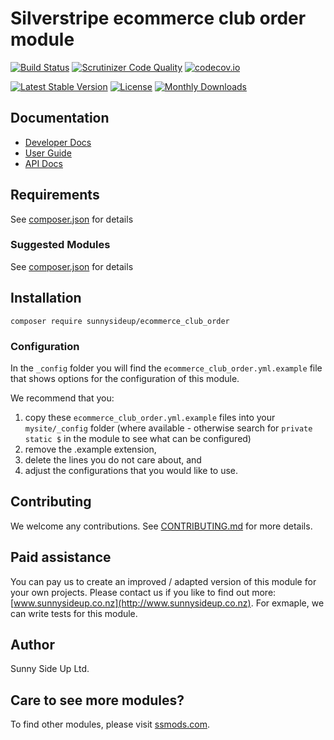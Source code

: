 # Silverstripe ecommerce club order module
[![Build Status](https://travis-ci.org/sunnysideup/silverstripe-ecommerce_club_order.svg?branch=master)](https://travis-ci.org/sunnysideup/silverstripe-ecommerce_club_order)
[![Scrutinizer Code Quality](https://scrutinizer-ci.com/g/sunnysideup/silverstripe-ecommerce_club_order/badges/quality-score.png?b=master)](https://scrutinizer-ci.com/g/sunnysideup/silverstripe-ecommerce_club_order/?branch=master)
[![codecov.io](https://codecov.io/github/sunnysideup/silverstripe-ecommerce_club_order/coverage.svg?branch=master)](https://codecov.io/github/sunnysideup/silverstripe-ecommerce_club_order?branch=master)

[![Latest Stable Version](https://poser.pugx.org/sunnysideup/ecommerce_club_order/version)](https://packagist.org/packages/sunnysideup/ecommerce_club_order)
[![License](https://poser.pugx.org/sunnysideup/ecommerce_club_order/license)](https://packagist.org/packages/sunnysideup/ecommerce_club_order)
[![Monthly Downloads](https://poser.pugx.org/sunnysideup/ecommerce_club_order/d/monthly)](https://packagist.org/packages/sunnysideup/ecommerce_club_order)


## Documentation



 * [Developer Docs](docs/en/INDEX.md)
 * [User Guide](docs/en/userguide.md)
 * [API Docs](http://docs.ssmods.com/sunnysideup/ecommerce_club_order/classes.xhtml)


## Requirements



See [composer.json](composer.json) for details


### Suggested Modules



See [composer.json](composer.json) for details


## Installation


```
composer require sunnysideup/ecommerce_club_order
```

### Configuration



In the `_config` folder you will find the `ecommerce_club_order.yml.example`
file that shows options for the configuration of this module.

We recommend that you:

  1. copy these `ecommerce_club_order.yml.example` files into your
`mysite/_config` folder (where available - otherwise search for `private static $` in the module to see what can be configured)
  2. remove the .example extension,
  3. delete the lines you do not care about, and
  4. adjust the configurations that you would like to use.


## Contributing



We welcome any contributions. See [CONTRIBUTING.md](CONTRIBUTING.md) for more details.

## Paid assistance



You can pay us to create an improved / adapted version of this module for your own projects.  Please contact us if you like to find out more: [www.sunnysideup.co.nz](http://www.sunnysideup.co.nz).  For exmaple, we can write tests for this module.  

## Author



Sunny Side Up Ltd.


## Care to see more modules?

To find other modules, please visit [ssmods.com](http://ssmods.com/).
